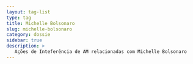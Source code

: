 ```yaml
---
layout: tag-list
type: tag
title: Michelle Bolsonaro
slug: michelle-bolsonaro
category: dossie
sidebar: true
description: >
   Ações de Inteferência de AM relacionadas com Michelle Bolsonaro
---
```


